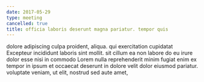 ```yaml
---
date: 2017-05-29
type: meeting
cancelled: true
title: officia laboris deserunt magna pariatur. tempor quis
---
```

dolore adipiscing culpa proident, aliqua. qui exercitation cupidatat Excepteur incididunt laboris sint mollit. sit cillum ea non labore do eu irure dolor esse nisi in commodo Lorem nulla reprehenderit minim fugiat enim ex tempor in ipsum et occaecat deserunt in dolore velit dolor eiusmod pariatur. voluptate veniam, ut elit, nostrud sed aute amet,